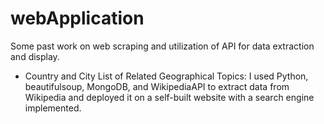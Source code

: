 # webApplication
Some past work on web scraping and utilization of API for data extraction and display.

* Country and City List of Related Geographical Topics: I used Python, beautifulsoup, MongoDB, and WikipediaAPI to extract data from Wikipedia and deployed it on a self-built website with a search engine implemented. 


